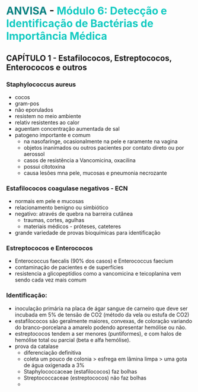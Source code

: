 # <span style="color:teal"> ANVISA </span> - <span style="color:#12cac1">Módulo 6: Detecção e Identificação de Bactérias de Importância Médica </span>

## CAPÍTULO 1 - Estafilococos, Estreptococos, Enterococos e outros

### Staphylococcus aureus

- cocos
- gram-pos
- não eporulados
- resistem no meio ambiente
- relativ resistentes ao calor
- aguentam concentração aumentada de sal
- patogeno importante e comum
  - na nasofaringe, ocasionalmente na pele e raramente na vagina
  - objetos inanimados ou outros pacientes por contato direto ou por aerossol
  - casos de resistência a Vancomicina, oxacilina
  - possui citotoxina
  - causa lesões mna pele, mucosas e pneumonia necrozante

### Estafilococos coagulase negativos - ECN

- normais em pele e mucosas
- relacionamento benigno ou simbiótico
- negativo: através de quebra na barreira cutânea
  - traumas, cortes, agulhas
  - materiais médicos - próteses, cateteres
- grande variedade de provas bioquímicas para identificação

### Estreptococos e Enterococos

- Enterococcus faecalis (90% dos casos) e Enterococcus faecium
- contaminação de pacientes e de superfícies
- resistencia a glicopeptídios como a vancomicina e teicoplanina vem sendo cada vez mais comum

### Identificação:

- inoculação primária na placa de ágar sangue de carneiro que deve ser incubada em 5% de tensão de CO2 (método da vela ou estufa de CO2)
- estafilococos são geralmente maiores, convexas, de coloração variando do branco-porcelana a amarelo podendo apresentar hemólise ou não.
- estreptococos tendem a ser menores (puntiformes), e com halos de hemólise total ou parcial (beta e alfa hemólise).
- prova da catalase
  - diferenciação definitiva
  - coleta um pouco de colonia > esfrega em lâmina limpa > uma gota de água oxigenada a 3%
  - Staphylococcaceae (estafilococos) faz bolhas
  - Streptococcaceae (estreptococos) não faz bolhas
  - 


